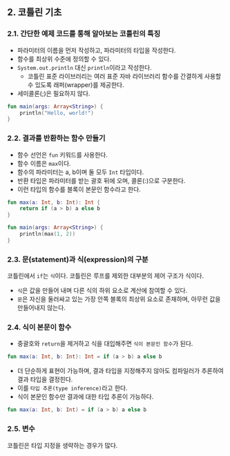 
## 2. 코틀린 기초

### 2.1. 간단한 예제 코드를 통해 알아보는 코틀린의 특징

* 파라미터의 이름을 먼저 작성하고, 파라미터의 타입을 작성한다.
* 함수를 최상위 수준에 정의할 수 있다.
* `System.out.println` 대신 `println`이라고 작성한다.
    * 코틀린 표준 라이브러리는 여러 표준 자바 라이브러리 함수를 간결하게 사용할 수 있도록 래퍼(wrapper)를 제공한다.
* 세미콜론(;)은 필요하지 않다.

```kotlin
fun main(args: Array<String>) {
    println("Hello, world!")
}
```

### 2.2. 결과를 반환하는 함수 만들기

* 함수 선언은 `fun` 키워드를 사용한다.
* 함수 이름은 `max`이다.
* 함수의 파라미터는 a, b이며 둘 모두 `Int` 타입이다.
* 반환 타입은 파라미터를 받는 괄호 뒤에 오며, 콜론(:)으로 구분한다.
* 이런 타입의 함수를 블록이 본문인 함수라고 한다.

```kotlin
fun max(a: Int, b: Int): Int {
    return if (a > b) a else b
}

fun main(args: Array<String>) {
	println(max(1, 2))
}
```

### 2.3. 문(statement)과 식(expression)의 구분

코틀린에서 `if`는 `식`이다. 
코틀린은 루프를 제외한 대부분의 제어 구조가 식이다.

* `식`은 값을 만들어 내며 다른 식의 하위 요소로 계산에 참여할 수 있다. 
* `문`은 자신을 둘러싸고 있는 가장 안쪽 블록의 최상위 요소로 존재하며, 아무런 값을 만들어내지 않는다. 

### 2.4. 식이 본문이 함수

* 중괄호와 `return`을 제거하고 식을 대입해주면 `식이 본문인 함수`가 된다.

```kotlin
fun max(a: Int, b: Int): Int = if (a > b) a else b
```

* 더 단순하게 표현이 가능하며, 결과 타입을 지정해주지 않아도 컴파일러가 추론하여 결과 타입을 결정힌다. 
* 이를 `타입 추론(type inference)`라고 한다.
* 식이 본문인 함수만 결과에 대한 타입 추론이 가능하다.

```kotlin
fun max(a: Int, b: Int) = if (a > b) a else b
```

### 2.5. 변수

코틀린은 타입 지정을 생략하는 경우가 많다.